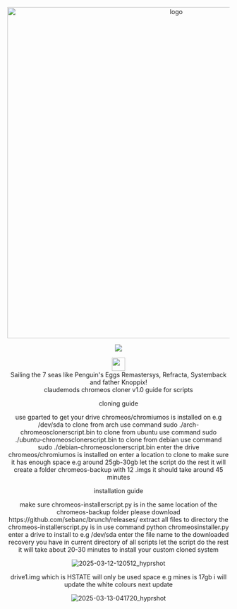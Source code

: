<p align="center">
    <img width="750" src="https://i.postimg.cc/25Jsj3yD/claudemods-3-6-2025-2.png" alt="logo">
</p>

<div align="center">


<p align="center">
<a href="https://chromeos.google/intl/en_uk/" target="_blank"><img src="https://img.shields.io/badge/DISTRO-ChromeOS-ffcd46?style=for-the-badge&logo=google" /></a>

  
<div align="center" style="line-height: 3;">
  <a href="https://www.deepseek.com/" target="_blank">
    <img 
      alt="Homepage" 
      src="https://i.postimg.cc/Hs2vbbZ8/Deep-Seek-Homepage.png?raw=true" 
      style="height: 30px; width: auto;" 
    />
  </a>
</div>

<div align="center">
Sailing the 7 seas like Penguin's Eggs Remastersys, Refracta, Systemback and father Knoppix! 

<div align="center">
claudemods chromeos cloner v1.0 guide for scripts

<div align="center">
    
cloning guide
<div align="center">
use gparted to get your drive chromeos/chromiumos is installed on e.g /dev/sda
to clone from arch use command sudo ./arch-chromeosclonerscript.bin
to clone from ubuntu use command sudo ./ubuntu-chromeosclonerscript.bin
to clone from debian use command sudo ./debian-chromeosclonerscript.bin
enter the drive chromeos/chromiumos is installed on
enter a location to clone to make sure it has enough space e.g around 25gb-30gb
let the script do the rest it will create a folder chromeos-backup with 12 .imgs it should take around 45 minutes


<div align="center">

installation guide
<div align="center">
make sure chromeos-installerscript.py is in the same location of the chromeos-backup folder
please download https://github.com/sebanc/brunch/releases/
extract all files to directory the chromeos-installerscript.py is in
use command python chromeosinstaller.py
enter a drive to install to e.g /dev/sda
enter the file name to the downloaded recovery you have in current directory of all scripts
let the script do the rest
it will take about 20-30 minutes to install your custom cloned system

<div align="center">


![2025-03-12-120512_hyprshot](https://github.com/user-attachments/assets/4bfa55d3-1d0f-4b48-80c3-68eec09ecb27)

<div align="center">
    drive1.img which is HSTATE will only be used space e.g mines is 17gb i will update the white colours next update

    
![2025-03-13-041720_hyprshot](https://github.com/user-attachments/assets/6b82fd8a-7417-45c7-8179-c3cfea3ea846)





